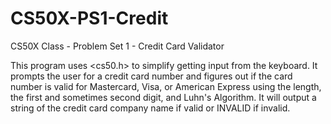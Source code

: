 # CS50X-PS1-Credit
CS50X Class - Problem Set 1 - Credit Card Validator

This program uses <cs50.h> to simplify getting input from the keyboard.
It prompts the user for a credit card number and figures out if the card number is valid for Mastercard, Visa, or American Express using the length, the first and sometimes second digit, and Luhn's Algorithm.
It will output a string of the credit card company name if valid or INVALID if invalid.





